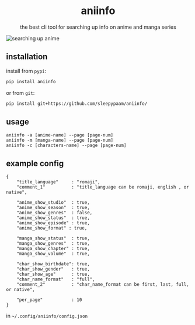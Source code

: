 <div align="center">
<h1>aniinfo</h1>
<p>the best cli tool for searching up info on anime and manga series<p>
</div>

![searching up anime](https://i.imgur.com/b58BIUh.gif)   

## installation  

install from `pypi`:

```bash
pip install aniinfo
```
or from `git`:

```bash
pip install git+https://github.com/sleepypaam/aniinfo/
```

## usage

```
aniinfo -a [anime-name] --page [page-num]  
aniinfo -m [manga-name] --page [page-num]  
aniinfo -c [characters-name] --page [page-num]  
```

## example config

```
{
	"title_language"     : "romaji", 
	"comment_1"          : "title_language can be romaji, english , or native",

	"anime_show_studio"  : true,
	"anime_show_season"  : true,
	"anime_show_genres"  : false,
	"anime_show_status"  : true,
	"anime_show_episode" : true,
	"anime_show_format" : true,

	"manga_show_status"  : true,
	"manga_show_genres"  : true,
	"manga_show_chapter" : true,
	"manga_show_volume"  : true,

	"char_show_birthdate": true,
	"char_show_gender"   : true,
	"char_show_age"      : true,
	"char_name_format"   : "full",
	"comment_2"          : "char_name_format can be first, last, full, or native",

	"per_page"           : 10
}
```

in `~/.config/aniinfo/config.json`
